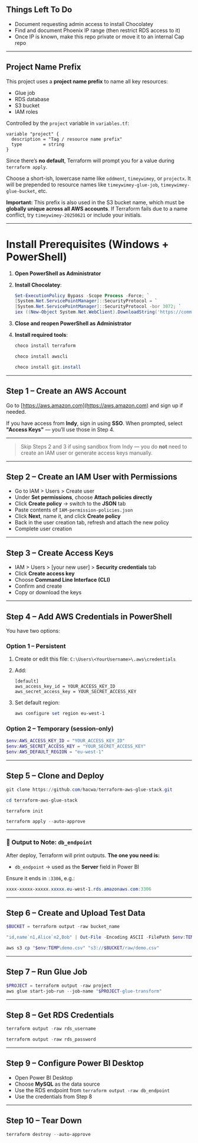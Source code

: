 ## Things Left To Do

- Document requesting admin access to install Chocolatey
- Find and document Phoenix IP range (then restrict RDS access to it)
- Once IP is known, make this repo private or move it to an internal Cap repo

---

## Project Name Prefix

This project uses a **project name prefix** to name all key resources:

- Glue job
- RDS database
- S3 bucket
- IAM roles

Controlled by the `project` variable in `variables.tf`:

```hcl
variable "project" {
  description = "Tag / resource name prefix"
  type        = string
}
```

Since there’s **no default**, Terraform will prompt you for a value during `terraform apply`.

Choose a short-ish, lowercase name like `oddment`, `timeywimey`, or `projectx`.
It will be prepended to resource names like `timeywimey-glue-job`, `timeywimey-glue-bucket`, etc.

**Important:**
This prefix is also used in the S3 bucket name, which must be **globally unique across all AWS accounts**.
If Terraform fails due to a name conflict, try `timeywimey-20250621` or include your initials.

---

# Install Prerequisites (Windows + PowerShell)

1. **Open PowerShell as Administrator**

2. **Install Chocolatey**:

    ```powershell
    Set-ExecutionPolicy Bypass -Scope Process -Force; `
    [System.Net.ServicePointManager]::SecurityProtocol = `
    [System.Net.ServicePointManager]::SecurityProtocol -bor 3072; `
    iex ((New-Object System.Net.WebClient).DownloadString('https://community.chocolatey.org/install.ps1'))
    ```

3. **Close and reopen PowerShell as Administrator**

4. **Install required tools**:

    ```powershell
    choco install terraform
    ```

    ```powershell
    choco install awscli
    ```

    ```powershell
    choco install git.install
    ```

---

## Step 1 – Create an AWS Account

Go to [https://aws.amazon.com](https://aws.amazon.com) and sign up if needed.

If you have access from **Indy**, sign in using **SSO**.
When prompted, select **"Access Keys"** — you’ll use those in Step 4.

---

> Skip Steps 2 and 3 if using sandbox from Indy — you do **not** need to create an IAM user or generate access keys manually.

---

## Step 2 – Create an IAM User with Permissions

- Go to IAM > Users > Create user
- Under **Set permissions**, choose **Attach policies directly**
- Click **Create policy** → switch to the **JSON** tab
- Paste contents of `IAM-permission-policies.json`
- Click **Next**, name it, and click **Create policy**
- Back in the user creation tab, refresh and attach the new policy
- Complete user creation

---

## Step 3 – Create Access Keys

- IAM > Users > [your new user] > **Security credentials** tab
- Click **Create access key**
- Choose **Command Line Interface (CLI)**
- Confirm and create
- Copy or download the keys

---

## Step 4 – Add AWS Credentials in PowerShell

You have two options:

### Option 1 – Persistent

1. Create or edit this file:
   `C:\Users\<YourUsername>\.aws\credentials`

2. Add:

    ```
    [default]
    aws_access_key_id = YOUR_ACCESS_KEY_ID
    aws_secret_access_key = YOUR_SECRET_ACCESS_KEY
    ```

3. Set default region:

    ```powershell
    aws configure set region eu-west-1
    ```

### Option 2 – Temporary (session-only)

```powershell
$env:AWS_ACCESS_KEY_ID = "YOUR_ACCESS_KEY_ID"
$env:AWS_SECRET_ACCESS_KEY = "YOUR_SECRET_ACCESS_KEY"
$env:AWS_DEFAULT_REGION = "eu-west-1"
```

---

## Step 5 – Clone and Deploy

```powershell
git clone https://github.com/hacwa/terraform-aws-glue-stack.git
```

```powershell
cd terraform-aws-glue-stack
```

```powershell
terraform init
```

```powershell
terraform apply --auto-approve
```

---

### 🔎 Output to Note: `db_endpoint`

After deploy, Terraform will print outputs.
**The one you need is:**

- `db_endpoint` → used as the **Server** field in Power BI

Ensure it ends in `:3306`, e.g.:

```powershell
xxxx-xxxxx-xxxxx.xxxxx.eu-west-1.rds.amazonaws.com:3306
```

---

## Step 6 – Create and Upload Test Data

```powershell
$BUCKET = terraform output -raw bucket_name
```

```powershell
"id,name`n1,Alice`n2,Bob" | Out-File -Encoding ASCII -FilePath $env:TEMP\demo.csv
```

```powershell
aws s3 cp "$env:TEMP\demo.csv" "s3://$BUCKET/raw/demo.csv"
```

---

## Step 7 – Run Glue Job

```powershell
$PROJECT = terraform output -raw project
aws glue start-job-run --job-name "$PROJECT-glue-transform"
```

---

## Step 8 – Get RDS Credentials

```powershell
terraform output -raw rds_username
```

```powershell
terraform output -raw rds_password
```

---

## Step 9 – Configure Power BI Desktop

- Open Power BI Desktop
- Choose **MySQL** as the data source
- Use the RDS endpoint from `terraform output -raw db_endpoint`
- Use the credentials from Step 8

---

## Step 10 – Tear Down

```powershell
terraform destroy --auto-approve
```
